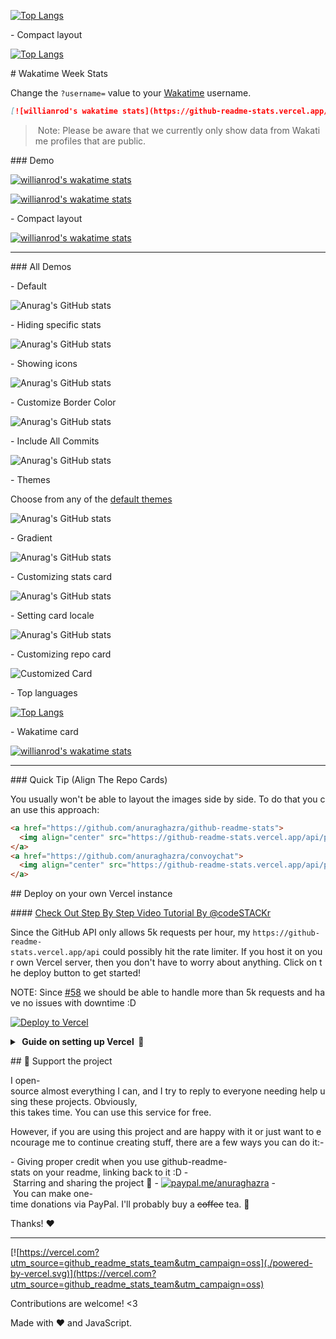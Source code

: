 
  
 [![Top Langs](https://github-readme-stats.vercel.app/api/top-langs/?username=anuraghazra)](https://github.com/anuraghazra/github-readme-stats) 
  
 - Compact layout 
  
 [![Top Langs](https://github-readme-stats.vercel.app/api/top-langs/?username=anuraghazra&layout=compact)](https://github.com/anuraghazra/github-readme-stats) 
  
 # Wakatime Week Stats 
  
 Change the `?username=` value to your [Wakatime](https://wakatime.com) username. 
  
 ```md 
 [![willianrod's wakatime stats](https://github-readme-stats.vercel.app/api/wakatime?username=willianrod)](https://github.com/anuraghazra/github-readme-stats) 
 ``` 
  
 > Note: Please be aware that we currently only show data from Wakatime profiles that are public. 
  
 ### Demo 
  
 [![willianrod's wakatime stats](https://github-readme-stats.vercel.app/api/wakatime?username=willianrod)](https://github.com/anuraghazra/github-readme-stats) 
  
 [![willianrod's wakatime stats](https://github-readme-stats.vercel.app/api/wakatime?username=willianrod&hide_progress=true)](https://github.com/anuraghazra/github-readme-stats) 
  
 - Compact layout 
  
 [![willianrod's wakatime stats](https://github-readme-stats.vercel.app/api/wakatime?username=willianrod&layout=compact)](https://github.com/anuraghazra/github-readme-stats) 
  
 --- 
  
 ### All Demos 
  
 - Default 
  
 ![Anurag's GitHub stats](https://github-readme-stats.vercel.app/api?username=anuraghazra) 
  
 - Hiding specific stats 
  
 ![Anurag's GitHub stats](https://github-readme-stats.vercel.app/api?username=anuraghazra&hide=contribs,issues) 
  
 - Showing icons 
  
 ![Anurag's GitHub stats](https://github-readme-stats.vercel.app/api?username=anuraghazra&hide=issues&show_icons=true) 
  
 - Customize Border Color 
  
 ![Anurag's GitHub stats](https://github-readme-stats.vercel.app/api?username=anuraghazra&border_color=2e4058) 
  
 - Include All Commits 
  
 ![Anurag's GitHub stats](https://github-readme-stats.vercel.app/api?username=anuraghazra&include_all_commits=true) 
  
 - Themes 
  
 Choose from any of the [default themes](#themes) 
  
 ![Anurag's GitHub stats](https://github-readme-stats.vercel.app/api?username=anuraghazra&show_icons=true&theme=radical) 
  
 - Gradient 
  
 ![Anurag's GitHub stats](https://github-readme-stats.vercel.app/api?username=anuraghazra&bg_color=30,e96443,904e95&title_color=fff&text_color=fff) 
  
 - Customizing stats card 
  
 ![Anurag's GitHub stats](https://github-readme-stats.vercel.app/api/?username=anuraghazra&show_icons=true&title_color=fff&icon_color=79ff97&text_color=9f9f9f&bg_color=151515) 
  
 - Setting card locale 
  
 ![Anurag's GitHub stats](https://github-readme-stats.vercel.app/api/?username=anuraghazra&locale=es) 
  
 - Customizing repo card 
  
 ![Customized Card](https://github-readme-stats.vercel.app/api/pin?username=anuraghazra&repo=github-readme-stats&title_color=fff&icon_color=f9f9f9&text_color=9f9f9f&bg_color=151515) 
  
 - Top languages 
  
 [![Top Langs](https://github-readme-stats.vercel.app/api/top-langs/?username=anuraghazra)](https://github.com/anuraghazra/github-readme-stats) 
  
 - Wakatime card 
  
 [![willianrod's wakatime stats](https://github-readme-stats.vercel.app/api/wakatime?username=willianrod)](https://github.com/anuraghazra/github-readme-stats) 
  
 --- 
  
 ### Quick Tip (Align The Repo Cards) 
  
 You usually won't be able to layout the images side by side. To do that you can use this approach: 
  
 ```html 
 <a href="https://github.com/anuraghazra/github-readme-stats"> 
   <img align="center" src="https://github-readme-stats.vercel.app/api/pin/?username=anuraghazra&repo=github-readme-stats" /> 
 </a> 
 <a href="https://github.com/anuraghazra/convoychat"> 
   <img align="center" src="https://github-readme-stats.vercel.app/api/pin/?username=anuraghazra&repo=convoychat" /> 
 </a> 
 ``` 
  
 ## Deploy on your own Vercel instance 
  
 #### [Check Out Step By Step Video Tutorial By @codeSTACKr](https://youtu.be/n6d4KHSKqGk?t=107) 
  
 Since the GitHub API only allows 5k requests per hour, my `https://github-readme-stats.vercel.app/api` could possibly hit the rate limiter. If you host it on your own Vercel server, then you don't have to worry about anything. Click on the deploy button to get started! 
  
 NOTE: Since [#58](https://github.com/anuraghazra/github-readme-stats/pull/58) we should be able to handle more than 5k requests and have no issues with downtime :D 
  
 [![Deploy to Vercel](https://vercel.com/button)](https://vercel.com/import/project?template=https://github.com/anuraghazra/github-readme-stats) 
  
 <details> 
  <summary><b> Guide on setting up Vercel  🔨 </b></summary> 
  
 1. Go to [vercel.com](https://vercel.com/) 
 1. Click on `Log in` 
    ![](https://files.catbox.moe/tct1wg.png) 
 1. Sign in with GitHub by pressing `Continue with GitHub` 
    ![](https://files.catbox.moe/btd78j.jpeg) 
 1. Sign in to GitHub and allow access to all repositories, if prompted 
 1. Fork this repo 
 1. After forking the repo, open the [`vercel.json`](https://github.com/anuraghazra/github-readme-stats/blob/master/vercel.json#L5) file and change the `maxDuration` field to `10` 
 1. Go back to your [Vercel dashboard](https://vercel.com/dashboard) 
 1. Select `Import Project` 
    ![](https://files.catbox.moe/qckos0.png) 
 1. Select `Import Git Repository`. Select root and keep everything as is. 
    ![](https://files.catbox.moe/pqub9q.png) 
 1. Create a personal access token (PAT) [here](https://github.com/settings/tokens/new) and enable the `repo` permissions (this allows access to see private repo stats) 
 1. Add the PAT as an environment variable named `PAT_1` (as shown). 
    ![](https://files.catbox.moe/0ez4g7.png) 
 1. Click deploy, and you're good to go. See your domains to use the API! 
  
 </details> 
  
 ## :sparkling_heart: Support the project 
  
 I open-source almost everything I can, and I try to reply to everyone needing help using these projects. Obviously, 
 this takes time. You can use this service for free. 
  
 However, if you are using this project and are happy with it or just want to encourage me to continue creating stuff, there are a few ways you can do it:- 
  
 - Giving proper credit when you use github-readme-stats on your readme, linking back to it :D 
 - Starring and sharing the project :rocket: 
 - [![paypal.me/anuraghazra](https://ionicabizau.github.io/badges/paypal.svg)](https://www.paypal.me/anuraghazra) - You can make one-time donations via PayPal. I'll probably buy a ~~coffee~~ tea. :tea: 
  
 Thanks! :heart: 
  
 --- 
  
 [![https://vercel.com?utm_source=github_readme_stats_team&utm_campaign=oss](./powered-by-vercel.svg)](https://vercel.com?utm_source=github_readme_stats_team&utm_campaign=oss) 
  
  
 Contributions are welcome! <3 
  
 Made with :heart: and JavaScript.
